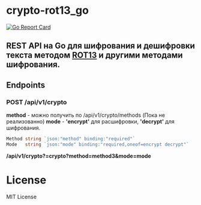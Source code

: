 # crypto-rot13_go

[![Go Report Card](https://goreportcard.com/badge/github.com/Nikolay-Yakunin/crypto-rot13_go)](https://goreportcard.com/report/github.com/Nikolay-Yakunin/crypto-rot13_go)

REST API на Go для шифрования и дешифровки текста методом [ROT13](https://ru.wikipedia.org/wiki/ROT13) и другими методами шифрования.  
---
## Endpoints

### POST /api/v1/crypto
**method** - можно получить по /api/v1/crypto/methods (Пока не реализованно)
**mode** - **'encrypt'** для расшифровки, **'decrypt'** для шифрования.

```go
Method string `json:"method" binding:"required"`
Mode   string `json:"mode" binding:"required,oneof=encrypt decrypt"`
```
**/api/v1/crypto?=crypto?method=method3&mode=mode**

# License

MIT License

